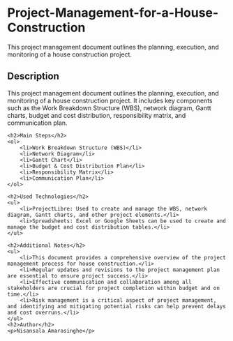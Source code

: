# Project-Management-for-a-House-Construction
This project management document outlines the planning, execution, and monitoring of a house construction project.
<h2>Description</h2>
    <p>This project management document outlines the planning, execution, and monitoring of a house construction project. It includes key components such as the Work Breakdown Structure (WBS), network diagram, Gantt charts, budget and cost distribution, responsibility matrix, and communication plan.</p>

    <h2>Main Steps</h2>
    <ol>
        <li>Work Breakdown Structure (WBS)</li>
        <li>Network Diagram</li>
        <li>Gantt Chart</li>
        <li>Budget & Cost Distribution Plan</li>
        <li>Responsibility Matrix</li>
        <li>Communication Plan</li>
    </ol>

    <h2>Used Technologies</h2>
    <ul>
        <li>ProjectLibre: Used to create and manage the WBS, network diagram, Gantt charts, and other project elements.</li>
        <li>Spreadsheets: Excel or Google Sheets can be used to create and manage the budget and cost distribution tables.</li>
    </ul>

    <h2>Additional Notes</h2>
    <ul>
        <li>This document provides a comprehensive overview of the project management process for house construction.</li>
        <li>Regular updates and revisions to the project management plan are essential to ensure project success.</li>
        <li>Effective communication and collaboration among all stakeholders are crucial for project completion within budget and on time.</li>
        <li>Risk management is a critical aspect of project management, and identifying and mitigating potential risks can help prevent delays and cost overruns.</li>
    </ul>
    <h2>Author</h2>
    <p>Nisansala Amarasinghe</p>
